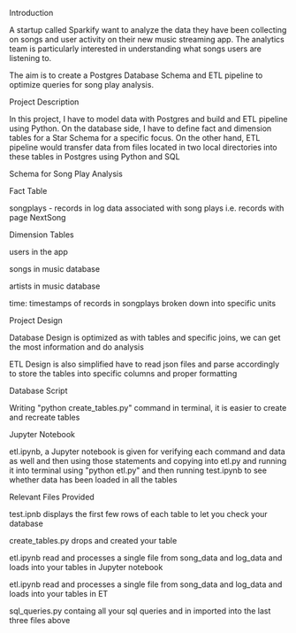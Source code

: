 Introduction

A startup called Sparkify want to analyze the data they have been collecting on songs and user activity on their new music streaming app. The analytics team is particularly interested in understanding what songs users are listening to.

The aim is to create a Postgres Database Schema and ETL pipeline to optimize queries for song play analysis.

Project Description

In this project, I have to model data with Postgres and build and ETL pipeline using Python. On the database side, I have to define fact and dimension tables for a Star Schema for a specific focus. On the other hand, ETL pipeline would transfer data from files located in two local directories into these tables in Postgres using Python and SQL

Schema for Song Play Analysis

Fact Table

songplays - records in log data associated with song plays i.e. records with page NextSong

Dimension Tables

users in the app

songs in music database

artists in music database

time: timestamps of records in songplays broken down into specific units

Project Design

Database Design is optimized as with tables and specific joins, we can get the most information and do analysis

ETL Design is also simplified have to read json files and parse accordingly to store the tables into specific columns and proper formatting

Database Script

Writing "python create_tables.py" command in terminal, it is easier to create and recreate tables

Jupyter Notebook

etl.ipynb, a Jupyter notebook is given for verifying each command and data as well and then using those statements and copying into etl.py and running it into terminal using "python etl.py" and then running test.ipynb to see whether data has been loaded in all the tables

Relevant Files Provided

test.ipnb displays the first few rows of each table to let you check your database

create_tables.py drops and created your table

etl.ipynb read and processes a single file from song_data and log_data and loads into your tables in Jupyter notebook

etl.ipynb read and processes a single file from song_data and log_data and loads into your tables in ET

sql_queries.py containg all your sql queries and in imported into the last three files above

